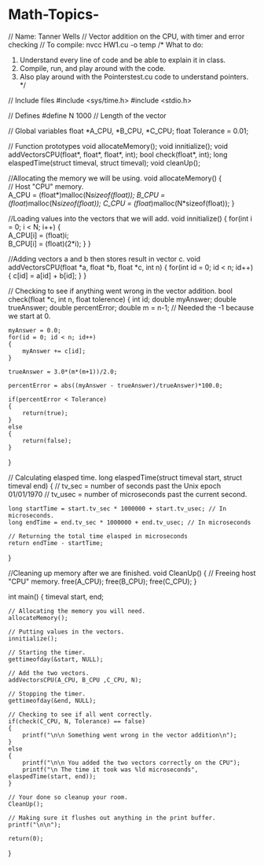 # Math-Topics-
// Name: Tanner Wells 
// Vector addition on the CPU, with timer and error checking
// To compile: nvcc HW1.cu -o temp
/*
 What to do:
 1. Understand every line of code and be able to explain it in class.
 2. Compile, run, and play around with the code.
 3. Also play around with the Pointerstest.cu code to understand pointers.  
*/

// Include files
#include <sys/time.h>
#include <stdio.h>

// Defines
#define N 1000 // Length of the vector

// Global variables
float *A_CPU, *B_CPU, *C_CPU; 
float Tolerance = 0.01;

// Function prototypes
void allocateMemory();
void innitialize();
void addVectorsCPU(float*, float*, float*, int);
bool  check(float*, int);
long elaspedTime(struct timeval, struct timeval);
void cleanUp();

//Allocating the memory we will be using.
void allocateMemory()
{	
	// Host "CPU" memory.				
	A_CPU = (float*)malloc(N*sizeof(float));
	B_CPU = (float*)malloc(N*sizeof(float));
	C_CPU = (float*)malloc(N*sizeof(float));
}

//Loading values into the vectors that we will add.
void innitialize()
{
	for(int i = 0; i < N; i++)
	{		
		A_CPU[i] = (float)i;	
		B_CPU[i] = (float)(2*i);
	}
}

//Adding vectors a and b then stores result in vector c.
void addVectorsCPU(float *a, float *b, float *c, int n)
{
	for(int id = 0; id < n; id++)
	{ 
		c[id] = a[id] + b[id];
	}
}

// Checking to see if anything went wrong in the vector addition.
bool check(float *c, int n, float tolerence)
{
	int id;
	double myAnswer;
	double trueAnswer;
	double percentError;
	double m = n-1; // Needed the -1 because we start at 0.
	
	myAnswer = 0.0;
	for(id = 0; id < n; id++)
	{ 
		myAnswer += c[id];
	}
	
	trueAnswer = 3.0*(m*(m+1))/2.0;
	
	percentError = abs((myAnswer - trueAnswer)/trueAnswer)*100.0;
	
	if(percentError < Tolerance) 
	{
		return(true);
	}
	else 
	{
		return(false);
	}
}

// Calculating elasped time.
long elaspedTime(struct timeval start, struct timeval end)
{
	// tv_sec = number of seconds past the Unix epoch 01/01/1970
	// tv_usec = number of microseconds past the current second.
	
	long startTime = start.tv_sec * 1000000 + start.tv_usec; // In microseconds.
	long endTime = end.tv_sec * 1000000 + end.tv_usec; // In microseconds

	// Returning the total time elasped in microseconds
	return endTime - startTime;
}

//Cleaning up memory after we are finished.
void CleanUp()
{
	// Freeing host "CPU" memory.
	free(A_CPU); 
	free(B_CPU); 
	free(C_CPU);
}

int main()
{
	timeval start, end;
	
	// Allocating the memory you will need.
	allocateMemory();
	
	// Putting values in the vectors.
	innitialize();

	// Starting the timer.	
	gettimeofday(&start, NULL);

	// Add the two vectors.
	addVectorsCPU(A_CPU, B_CPU ,C_CPU, N);

	// Stopping the timer.
	gettimeofday(&end, NULL);
	
	// Checking to see if all went correctly.
	if(check(C_CPU, N, Tolerance) == false)
	{
		printf("\n\n Something went wrong in the vector addition\n");
	}
	else
	{
		printf("\n\n You added the two vectors correctly on the CPU");
		printf("\n The time it took was %ld microseconds", elaspedTime(start, end));
	}
	
	// Your done so cleanup your room.	
	CleanUp();	
	
	// Making sure it flushes out anything in the print buffer.
	printf("\n\n");
	
	return(0);
}
